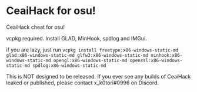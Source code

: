 # CeaiHack for osu!

CeaiHack cheat for osu!

vcpkg required. Install GLAD, MinHook, spdlog and IMGui.

if you are lazy, just run `vcpkg install freetype:x86-windows-static-md glad:x86-windows-static-md glfw3:x86-windows-static-md minhook:x86-windows-static-md opengl:x86-windows-static-md openssl:x86-windows-static-md spdlog:x86-windows-static-md`

This is NOT designed to be released. If you ever see any builds of CeaiHack leaked or published, please contact x_k0tori#0996 on Discord.
